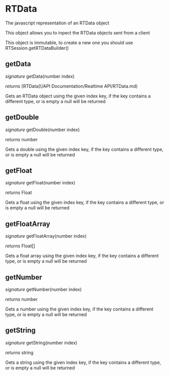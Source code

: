 # RTData

The javascript representation of an RTData object

This object allows you to inpect the RTData objects sent from a client

This object is immutable, to create a new one you should use RTSession.getRTDataBuilder()


## getData
_signature_ getData(number index)</p>
_returns_ [RTData](/API Documentation/Realtime API/RTData.md)</p>
Gets an RTData object using the given index key, if the key contains a different type, or is empty a null will be returned

## getDouble
_signature_ getDouble(number index)</p>
_returns_ number</p>
Gets a double using the given index key, if the key contains a different type, or is empty a null will be returned

## getFloat
_signature_ getFloat(number index)</p>
_returns_ Float</p>
Gets a float using the given index key, if the key contains a different type, or is empty a null will be returned

## getFloatArray
_signature_ getFloatArray(number index)</p>
_returns_ Float[]</p>
Gets a float array using the given index key, if the key contains a different type, or is empty a null will be returned

## getNumber
_signature_ getNumber(number index)</p>
_returns_ number</p>
Gets a number using the given index key, if the key contains a different type, or is empty a null will be returned

## getString
_signature_ getString(number index)</p>
_returns_ string</p>
Gets a string using the given index key, if the key contains a different type, or is empty a null will be returned

